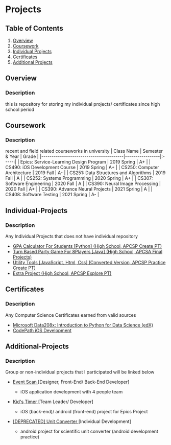 # Projects

## Table of Contents
1. [Overview](#Overview)
1. [Coursework](#Coursework)
1. [Individual Projects](#Individual-Projects)
1. [Certificates](#Certificates)
1. [Additional Projects](#Additional-Projects)



## Overview
### Description
this is repository for storing my individual projects/ certificates since high school period

## Coursework
### Description
recent and field related courseworks in university
| Class Name                             | Semester & Year | Grade |
|----------------------------------------|-----------------|:-----:|
|	Epics: Service-Learning Design Program | 2019 Spring     | A+    |
|	CS490: iOS Development Course 				 | 2019 Spring		 | A+    |
|	CS250: Computer Architecture					 | 2019 Fall		   | A-    |
|	CS251: Data Structures and Algorithms	 | 2019 Fall  		 | A     |
|	CS252: Systems Programming					   | 2020 Spring	   | A+    |
|	CS307: Software Engineering					   | 2020 Fall  	   | A     |
|	CS390: Neural Image Processing			   | 2020 Fall  	   | A+    |
|	CS390: Advance Neural Projects			   | 2021 Spring	   | A     |
|	CS408: Software Testing   					   | 2021 Spring	   | A-    |


## Individual-Projects
### Description
Any Individual Projects that does not have individual repository
* <a href=https://github.com/lee3072/Projects/tree/master/Python/GPA%20Calculator%20For%20Students%20%23High%20School%20%23APCSP%20Create%20PT> GPA Calculator For Students [Python] (High School, APCSP Create PT) </a>
* <a href=https://github.com/lee3072/Projects/tree/master/Java/Turn%20Based%20Party%20Game%20For%208Players%20%23High%20School%20%23APCSA%20Final%20Projects> Turn Based Party Game For 8Players [Java] (High School, APCSA Final Projects) </a>
* <a href=https://github.com/lee3072/Projects/tree/master/JavaScript%2C%20Html%2C%20Css/Utility%20Tools%20%23Converted%20Version%20%23APCSP%20Practice%20Create%20PT> Utility Tools [JavaScript, Html, Css] (Converted Version, APCSP Practice Create PT) </a>
* <a href=https://github.com/lee3072/Projects/tree/master/Extra%20Project/APCSP%20Explore%20PT%20%23High%20School> Extra Project (High School, APCSP Explore PT) </a>

## Certificates
### Description
Any Computer Science Certificates earned from valid sources
* <a href=https://github.com/lee3072/Projects/blob/master/Certificate_1/Edx%20Class/Microsoft%20DAT208x%20Certificate%20_%20edX.pdf> Microsoft Data208x: Introduction to Python for Data Science (edX) </a>
* <a href=https://github.com/lee3072/Projects/blob/master/Certificate_2/CodePath/iOSSpring2019_wsigUni138.pdf> CodePath iOS Development </a>

## Additional-Projects
### Description
Group or non-individual projects that I participated will be linked below
* <a href="https://github.com/eventscan/eventscan"> Event Scan </a> [Designer, Front-End/ Back-End Developer]
  - iOS application development with 4 people team


* <a href="https://play.google.com/store/apps/details?id=cds.epics.kidstimerproject"> Kid's Timer </a> [Team Leader/ Developer]
  - iOS (back-end)/ android (front-end) project for Epics Project 

* <a href="https://play.google.com/store/apps/details?id=com.developer.iseungheon.unitconverter"> [DEPRECATED] Unit Converter </a> [Individual Development]
  - android project for scientific unit converter (android development practice)
